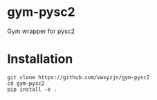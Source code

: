 # gym-pysc2

Gym wrapper for pysc2

# Installation

```
git clone https://github.com/vwxyzjn/gym-pysc2
cd gym-pysc2
pip install -e .
```
